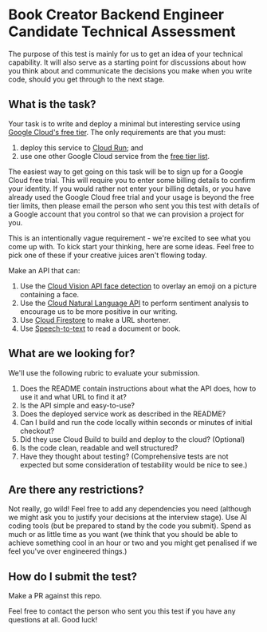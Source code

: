 # Book Creator Backend Engineer Candidate Technical Assessment

The purpose of this test is mainly for us to get an idea of your technical capability. It will also serve as a starting point for discussions about how you think about and communicate the decisions you make when you write code, should you get through to the next stage.

## What is the task?

Your task is to write and deploy a minimal but interesting service using [Google Cloud's free tier](https://cloud.google.com/free). The only requirements are that you must:
1. deploy this service to [Cloud Run](https://cloud.google.com/run/docs); and
2. use one other Google Cloud service from the [free tier list](https://cloud.google.com/free/docs/free-cloud-features#free-tier-usage-limits).

The easiest way to get going on this task will be to sign up for a Google Cloud free trial. This will require you to enter some billing details to confirm your identity. If you would rather not enter your billing details, or you have already used the Google Cloud free trial and your usage is beyond the free tier limits, then please email the person who sent you this test with details of a Google account that you control so that we can provision a project for you.

This is an intentionally vague requirement - we're excited to see what you come up with. To kick start your thinking, here are some ideas. Feel free to pick one of these if your creative juices aren't flowing today.

Make an API that can:
1. Use the [Cloud Vision API face detection](https://cloud.google.com/vision/docs/detecting-faces) to overlay an emoji on a picture containing a face.
2. Use the [Cloud Natural Language API](https://cloud.google.com/natural-language/docs/analyzing-sentiment) to perform sentiment analysis to encourage us to be more positive in our writing.
3. Use [Cloud Firestore](https://cloud.google.com/firestore/docs) to make a URL shortener.
4. Use [Speech-to-text](https://cloud.google.com/speech-to-text/docs) to read a document or book.

## What are we looking for?

We'll use the following rubric to evaluate your submission.

1. Does the README contain instructions about what the API does, how to use it and what URL to find it at?
2. Is the API simple and easy-to-use?
3. Does the deployed service work as described in the README?
4. Can I build and run the code locally within seconds or minutes of initial checkout?
5. Did they use Cloud Build to build and deploy to the cloud? (Optional)
6. Is the code clean, readable and well structured?
7. Have they thought about testing? (Comprehensive tests are not expected but some consideration of testability would be nice to see.)

## Are there any restrictions?

Not really, go wild! 
Feel free to add any dependencies you need (although we might ask you to justify your decisions at the interview stage). 
Use AI coding tools (but be prepared to stand by the code you submit). 
Spend as much or as little time as you want (we think that you should be able to achieve something cool in an hour or two and you might get penalised if we feel you've over engineered things.)

## How do I submit the test?

Make a PR against this repo.

Feel free to contact the person who sent you this test if you have any questions at all. Good luck!
